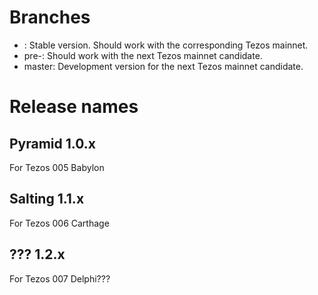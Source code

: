 # Branches

* <release-name>: Stable version.  Should work with the corresponding Tezos mainnet.
* pre-<release-name>:  Should work with the next Tezos mainnet candidate.
* master: Development version for the next Tezos mainnet candidate.

# Release names

## Pyramid 1.0.x

For Tezos 005 Babylon

## Salting 1.1.x

For Tezos 006 Carthage

## ??? 1.2.x

For Tezos 007 Delphi???
